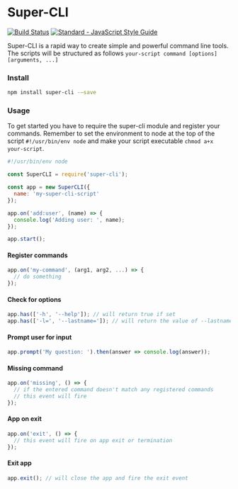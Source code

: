 # Super-CLI

[![Build Status](https://travis-ci.org/kvartborg/super-cli.svg?branch=master)](https://travis-ci.org/kvartborg/super-cli)
[![Standard - JavaScript Style Guide](https://img.shields.io/badge/code%20style-standard-brightgreen.svg)](http://standardjs.com/)

Super-CLI is a rapid way to create simple and powerful command line tools.
The scripts will be structured as follows
`your-script command [options] [arguments, ...]`

### Install
```sh
npm install super-cli -—save
```

### Usage
To get started you have to require the super-cli module and register your commands.
Remember to set the environment to node at the top of the script `#!/usr/bin/env node` and make your script executable `chmod a+x your-script`.
```js
#!/usr/bin/env node

const SuperCLI = require('super-cli');

const app = new SuperCLI({
  name: 'my-super-cli-script'
});

app.on('add:user', (name) => {
  console.log('Adding user: ', name);
});

app.start();
```

#### Register commands
```js
app.on('my-command', (arg1, arg2, ...) => {
  // do something
});
```

#### Check for options
```js
app.has(['-h', '--help']); // will return true if set
app.has(['-l=', '--lastname=']); // will return the value of --lastname if set
```

#### Prompt user for input
```js
app.prompt('My question: ').then(answer => console.log(answer));
```

#### Missing command
```js
app.on('missing', () => {
  // if the entered command doesn't match any registered commands
  // this event will fire
});
```

#### App on exit
```js
app.on('exit', () => {
  // this event will fire on app exit or termination
});
```

#### Exit app
```js
app.exit(); // will close the app and fire the exit event
```
